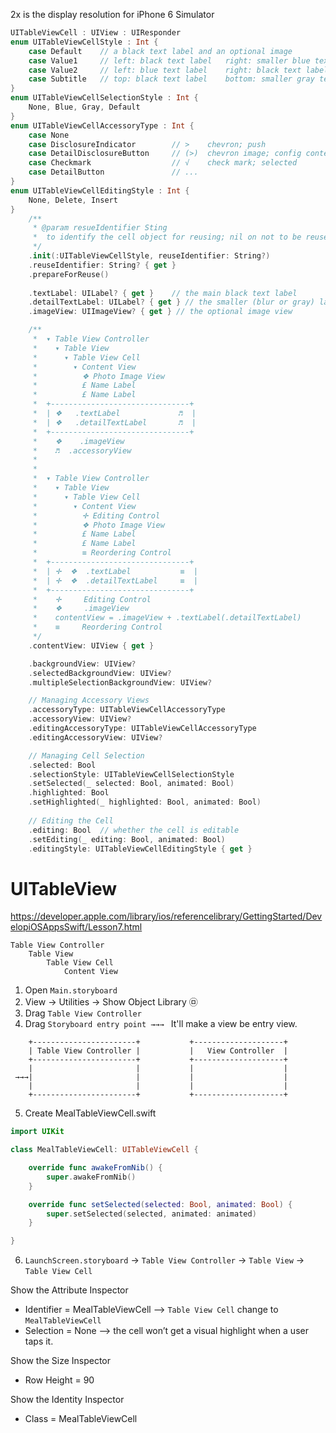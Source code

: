 2x is the display resolution for iPhone 6 Simulator 

    
```swift
UITableViewCell : UIView : UIResponder
enum UITableViewCellStyle : Int {
    case Default    // a black text label and an optional image
    case Value1     // left: black text label   right: smaller blue text
    case Value2     // left: blue text label    right: black text label
    case Subtitle   // top: black text label    bottom: smaller gray text
}
enum UITableViewCellSelectionStyle : Int {
    None, Blue, Gray, Default
}
enum UITableViewCellAccessoryType : Int {
    case None
    case DisclosureIndicator        // >    chevron; push
    case DetailDisclosureButton     // (>)  chevron image; config contents
    case Checkmark                  // √    check mark; selected
    case DetailButton               // ...
}
enum UITableViewCellEditingStyle : Int {
    None, Delete, Insert
}
    /**
     * @param resueIdentifier Sting 
     *  to identify the cell object for reusing; nil on not to be reused
     */
    .init(:UITableViewCellStyle, reuseIdentifier: String?)
    .reuseIdentifier: String? { get }
    .prepareForReuse() 
    
    .textLabel: UILabel? { get }    // the main black text label
    .detailTextLabel: UILabel? { get } // the smaller (blur or gray) label
    .imageView: UIImageView? { get } // the optional image view

    /**
     *  ▾ Table View Controller
     *    ▾ Table View
     *      ▾ Table View Cell
     *        ▾ Content View
     *          ❖ Photo Image View
     *          £ Name Label
     *          £ Name Label
     *  +-------------------------------+
     *  | ❖   .textLabel             ♬  |
     *  | ❖   .detailTextLabel       ♬  |
     *  +-------------------------------+
     *    ❖    .imageView
     *    ♬  .accessoryView
     *
     *  
     *  ▾ Table View Controller
     *    ▾ Table View
     *      ▾ Table View Cell
     *        ▾ Content View
     *          ✛ Editing Control      
     *          ❖ Photo Image View
     *          £ Name Label
     *          £ Name Label
     *          ≡ Reordering Control
     *  +-------------------------------+
     *  | ✛  ❖  .textLabel           ≡  |
     *  | ✛  ❖  .detailTextLabel     ≡  |
     *  +-------------------------------+
     *    ✛     Editing Control
     *    ❖     .imageView
     *    contentView = .imageView + .textLabel(.detailTextLabel) 
     *    ≡     Reordering Control
     */
    .contentView: UIView { get }

    .backgroundView: UIView?
    .selectedBackgroundView: UIView?
    .multipleSelectionBackgroundView: UIView?

    // Managing Accessory Views
    .accessoryType: UITableViewCellAccessoryType
    .accessoryView: UIView?
    .editingAccessoryType: UITableViewCellAccessoryType
    .editingAccessoryView: UIView?

    // Managing Cell Selection
    .selected: Bool
    .selectionStyle: UITableViewCellSelectionStyle
    .setSelected(_ selected: Bool, animated: Bool)
    .highlighted: Bool
    .setHighlighted(_ highlighted: Bool, animated: Bool)
    
    // Editing the Cell
    .editing: Bool  // whether the cell is editable
    .setEditing(_ editing: Bool, animated: Bool)
    .editingStyle: UITableViewCellEditingStyle { get }
```

# UITableView
https://developer.apple.com/library/ios/referencelibrary/GettingStarted/DevelopiOSAppsSwift/Lesson7.html

```
Table View Controller
    Table View
        Table View Cell
            Content View
```




1.  Open `Main.storyboard`
2.  View -> Utilities -> Show Object Library ㉤
3.  Drag `Table View Controller`
4.  Drag `Storyboard entry point →→→ ` It'll make a view be entry view.
```
    +-----------------------+           +--------------------+
    | Table View Controller |           |   View Controller  |
    +-----------------------+           +--------------------+
    |                       |           |                    |
 →→→|                       |           |                    |
    |                       |           |                    |
    +-----------------------+           +--------------------+
```
5. Create MealTableViewCell.swift 
```swift
import UIKit

class MealTableViewCell: UITableViewCell {

    override func awakeFromNib() {
        super.awakeFromNib()
    }

    override func setSelected(selected: Bool, animated: Bool) {
        super.setSelected(selected, animated: animated)
    }

}
```
6. `LaunchScreen.storyboard` -> `Table View Controller` -> `Table View`
    -> `Table View Cell`

Show the Attribute Inspector

-  Identifier = MealTableViewCell  --> `Table View Cell` change to `MealTableViewCell`
-   Selection = None    --> the cell won’t get a visual highlight when a user taps it.

Show the Size Inspector

-   Row Height = 90

Show the Identity Inspector

-   Class = MealTableViewCell


